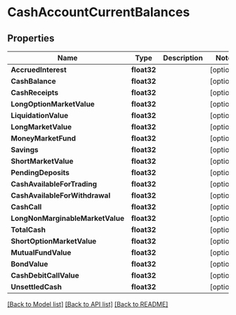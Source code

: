 # CashAccountCurrentBalances

## Properties

Name | Type | Description | Notes
------------ | ------------- | ------------- | -------------
**AccruedInterest** | **float32** |  | [optional] 
**CashBalance** | **float32** |  | [optional] 
**CashReceipts** | **float32** |  | [optional] 
**LongOptionMarketValue** | **float32** |  | [optional] 
**LiquidationValue** | **float32** |  | [optional] 
**LongMarketValue** | **float32** |  | [optional] 
**MoneyMarketFund** | **float32** |  | [optional] 
**Savings** | **float32** |  | [optional] 
**ShortMarketValue** | **float32** |  | [optional] 
**PendingDeposits** | **float32** |  | [optional] 
**CashAvailableForTrading** | **float32** |  | [optional] 
**CashAvailableForWithdrawal** | **float32** |  | [optional] 
**CashCall** | **float32** |  | [optional] 
**LongNonMarginableMarketValue** | **float32** |  | [optional] 
**TotalCash** | **float32** |  | [optional] 
**ShortOptionMarketValue** | **float32** |  | [optional] 
**MutualFundValue** | **float32** |  | [optional] 
**BondValue** | **float32** |  | [optional] 
**CashDebitCallValue** | **float32** |  | [optional] 
**UnsettledCash** | **float32** |  | [optional] 

[[Back to Model list]](../README.md#documentation-for-models) [[Back to API list]](../README.md#documentation-for-api-endpoints) [[Back to README]](../README.md)



